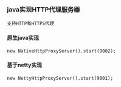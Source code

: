 ### java实现HTTP代理服务器
    支持HTTP和HTTPS代理
#### 原生java实现
`
    new NativeHttpProxyServer().start(9002);
`
#### 基于netty实现
`
    new NettyHttpProxyServer().start(9001);
`